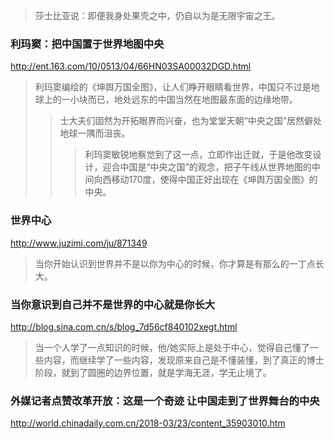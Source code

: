 >莎士比亚说：即便我身处果壳之中，仍自以为是无限宇宙之王。
### 利玛窦：把中国置于世界地图中央
http://ent.163.com/10/0513/04/66HN03SA00032DGD.html
>利玛窦编绘的《坤舆万国全图》，让人们睁开眼睛看世界，中国只不过是地球上的一小块而已，地处远东的中国当然在地图最东面的边缘地带。
>>士大夫们固然为开拓眼界而兴奋，也为堂堂天朝“中央之国”居然僻处地球一隅而沮丧。
>>>利玛窦敏锐地察觉到了这一点，立即作出迁就，于是他改变设计，迎合中国是“中央之国”的观念，把子午线从世界地图的中间向西移动170度，使得中国正好出现在《坤舆万国全图》的中央。
### 世界中心
http://www.juzimi.com/ju/871349
>当你开始认识到世界并不是以你为中心的时候，你才算是有那么的一丁点长大。
### 当你意识到自己并不是世界的中心就是你长大
http://blog.sina.com.cn/s/blog_7d56cf840102xegt.html
>当一个人学了一点知识的时候，他/她实际上是处于中心，觉得自己懂了一些内容，而继续学了一些内容，发现原来自己是不懂装懂，到了真正的博士阶段，就到了圆圈的边界位置，就是学海无涯，学无止境了。
### 外媒记者点赞改革开放：这是一个奇迹 让中国走到了世界舞台的中央
http://world.chinadaily.com.cn/2018-03/23/content_35903010.htm